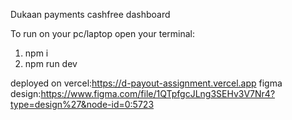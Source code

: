 Dukaan payments cashfree dashboard

To run on your pc/laptop
open your terminal:
1. npm i
2. npm run dev

deployed on vercel:https://d-payout-assignment.vercel.app
figma design:https://www.figma.com/file/1QTpfgcJLng3SEHv3V7Nr4?type=design%27&node-id=0:5723
